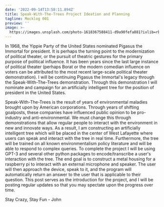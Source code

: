 ```yaml
---
date: '2022-09-14T13:58:11.894Z'
title: Speak-With-The-Trees Project Ideation and Planning
tagline: Mocklog 001
preview: ''
image: >-
  https://images.unsplash.com/photo-1618367588411-d9a90fefa881?ixlib=rb-1.2.1&ixid=MnwxMjA3fDB8MHxwaG90by1wYWdlfHx8fGVufDB8fHx8&auto=format&fit=crop&w=1074&q=80
---
```

In 1968, the Yippie Party of the United States nominated Pigasus the Immortal for president. It is perhaps the turning point to the modernization of political theater, or the pursuit of theatric gestures for the primary purpose of political influence. It has been years since the last large instance of political theater (perhaps Borat or the modern comedian influence on voters can be attributed to the most recent large-scale political theater demonstration). I will be continuing Pigasus the Immortal's legacy through the Speak-With-The-Trees demonstration. Through this demonstration I will nominate and campaign for an artificially intelligent tree for the position of president in the United States.


Speak-With-The-Trees is the result of years of environmental maladies brought upon by American corporations. Through years of shifting goalposts, these companies have influenced public opinion to be pro-industry and anti-environmental. We must change this through demonstrations that allow regular people to interact with the environment in new and innovate ways. As a result, I am constructing an artificially intelligent tree which will be placed in the center of West Lafayette where users can speak and interact with the tree in real time. Furthermore, the tree will be trained on all known environmentalism policy literature and will be able to respond to complex queries. To complete the project I will be using GPT-3 and several other python packages to encode/transcribe a user's interaction with the tree. The end goal is to construct a metal housing for a raspberry pi to interact with an external microphone and speaker. The user will then approach the device, speak to it, and the program will automatically return an answer to the user that is applicable to their question. This post serves as the introduction for the project, and I will be posting regular updates so that you may spectate upon the progress over time.


Stay Crazy, Stay Fun - John
